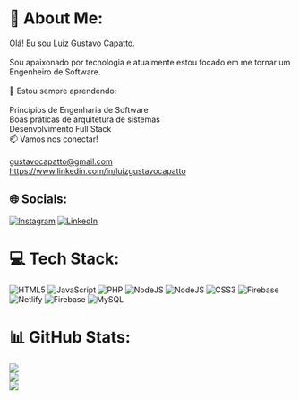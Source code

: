 # 💫 About Me:
Olá! Eu sou Luiz Gustavo Capatto.<br><br>Sou apaixonado por tecnologia e atualmente estou focado em me tornar um Engenheiro de Software.<br><br>🚀 Estou sempre aprendendo:<br><br>Princípios de Engenharia de Software<br>Boas práticas de arquitetura de sistemas<br>Desenvolvimento Full Stack<br>📫 Vamos nos conectar!<br><br>gustavocapatto@gmail.com<br>https://www.linkedin.com/in/luizgustavocapatto


## 🌐 Socials:
[![Instagram](https://img.shields.io/badge/Instagram-%23E4405F.svg?logo=Instagram&logoColor=white)](https://instagram.com/gustavo_capatto) [![LinkedIn](https://img.shields.io/badge/LinkedIn-%230077B5.svg?logo=linkedin&logoColor=white)](https://linkedin.com/in/luizgustavocapatto) 

# 💻 Tech Stack:
![HTML5](https://img.shields.io/badge/html5-%23E34F26.svg?style=for-the-badge&logo=html5&logoColor=white) ![JavaScript](https://img.shields.io/badge/javascript-%23323330.svg?style=for-the-badge&logo=javascript&logoColor=%23F7DF1E) ![PHP](https://img.shields.io/badge/php-%23777BB4.svg?style=for-the-badge&logo=php&logoColor=white) ![NodeJS](https://img.shields.io/badge/node.js-6DA55F?style=for-the-badge&logo=node.js&logoColor=white) ![NodeJS](https://img.shields.io/badge/node.js-6DA55F?style=for-the-badge&logo=node.js&logoColor=white) ![CSS3](https://img.shields.io/badge/css3-%231572B6.svg?style=for-the-badge&logo=css3&logoColor=white) ![Firebase](https://img.shields.io/badge/firebase-%23039BE5.svg?style=for-the-badge&logo=firebase) ![Netlify](https://img.shields.io/badge/netlify-%23000000.svg?style=for-the-badge&logo=netlify&logoColor=#00C7B7) ![Firebase](https://img.shields.io/badge/firebase-a08021?style=for-the-badge&logo=firebase&logoColor=ffcd34) ![MySQL](https://img.shields.io/badge/mysql-4479A1.svg?style=for-the-badge&logo=mysql&logoColor=white)
# 📊 GitHub Stats:
![](https://github-readme-stats.vercel.app/api?username=gustavocapatto&theme=default&hide_border=false&include_all_commits=true&count_private=true)<br/>
![](https://github-readme-streak-stats.herokuapp.com/?user=gustavocapatto&theme=default&hide_border=false)<br/>
![](https://github-readme-stats.vercel.app/api/top-langs/?username=gustavocapatto&theme=default&hide_border=false&include_all_commits=true&count_private=true&layout=compact)
